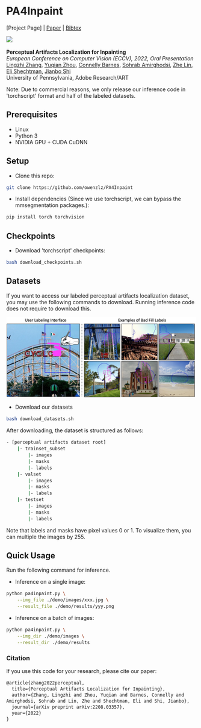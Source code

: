 # PA4Inpaint
[Project Page] |  [Paper](https://arxiv.org/pdf/2208.03357.pdf) | [Bibtex](https://scholar.googleusercontent.com/scholar.bib?q=info:Hg82KcKaDdkJ:scholar.google.com/&output=citation&scisdr=CgVB6GfVENSznng6iSo:AAGBfm0AAAAAYvc8kSorKdGBazl9ISGg6_ctvVJSZKcJ&scisig=AAGBfm0AAAAAYvc8kZfAWD_WLA7uXggR-vhUdJqL1ybW&scisf=4&ct=citation&cd=-1&hl=en)

<img src="https://github.com/owenzlz/PAL4Inpaint/blob/main/images/teaser.png" style="width:800px;">

**Perceptual Artifacts Localization for Inpainting**\
*European Conference on Computer Vision (ECCV), 2022, Oral Presentation*\
[Lingzhi Zhang](https://owenzlz.github.io/), [Yuqian Zhou](https://yzhouas.github.io/), [Connelly Barnes](http://www.connellybarnes.com/work/), [Sohrab Amirghodsi](https://scholar.google.com/citations?user=aFrtZOIAAAAJ&hl=en), [Zhe Lin](https://sites.google.com/site/zhelin625/), [Eli Shechtman](https://research.adobe.com/person/eli-shechtman/), [Jianbo Shi](https://www.cis.upenn.edu/~jshi/)\
University of Pennsylvania, Adobe Research/ART

Note: Due to commercial reasons, we only release our inference code in 'torchscript' format and half of the labeled datasets. 

## Prerequisites
- Linux
- Python 3
- NVIDIA GPU + CUDA CuDNN

## Setup
- Clone this repo:
```bash
git clone https://github.com/owenzlz/PA4Inpaint
```

- Install dependencies (Since we use torchscript, we can bypass the mmsegmentation packages.):
```bash
pip install torch torchvision
```

## Checkpoints

- Download 'torchscript' checkpoints:
```bash
bash download_checkpoints.sh
```

## Datasets

If you want to access our labeled perceptual artifacts localization dataset, you may use the following commands to download. Running 
inference code does not require to download this. 

<img src="https://github.com/owenzlz/PA4Inpaint/blob/main/images/user_labels.png" style="width:800px;">

- Download our datasets
```bash
bash download_datasets.sh
```

After downloading, the dataset is structured as follows: 
```bash
- [perceptual artifacts dataset root]
    |- trainset_subset
        |- images
        |- masks
        |- labels
    |- valset
        |- images
        |- masks
        |- labels
    |- testset
        |- images
        |- masks
        |- labels
```

Note that labels and masks have pixel values 0 or 1. To visualize them, you can multiple the images by 255.



## Quick Usage

Run the following command for inference. 

- Inference on a single image:
```bash
python pa4inpaint.py \
    --img_file ./demo/images/xxx.jpg \
    --result_file ./demo/results/yyy.png
```

- Inference on a batch of images:
```bash
python pa4inpaint.py \
    --img_dir ./demo/images \
    --result_dir ./demo/results
```



<!-- <img src="https://github.com/owenzlz/PA4Inpaint/blob/main/images/seg_results.png" style="width:800px;"> -->




### Citation
If you use this code for your research, please cite our paper:
```
@article{zhang2022perceptual,
  title={Perceptual Artifacts Localization for Inpainting},
  author={Zhang, Lingzhi and Zhou, Yuqian and Barnes, Connelly and Amirghodsi, Sohrab and Lin, Zhe and Shechtman, Eli and Shi, Jianbo},
  journal={arXiv preprint arXiv:2208.03357},
  year={2022}
}
```



